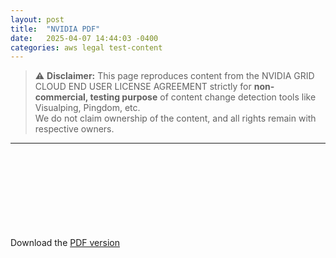 ```yaml
---
layout: post
title:  "NVIDIA PDF"
date:   2025-04-07 14:44:03 -0400
categories: aws legal test-content
---
```


> ⚠️ **Disclaimer:** This page reproduces content from the NVIDIA GRID CLOUD END USER LICENSE AGREEMENT strictly for **non-commercial, testing purpose** of content change detection tools like Visualping, Pingdom, etc.  
> We do not claim ownership of the content, and all rights remain with respective owners.

---

<br><br>
<br><br>
<br><br>
<br><br>
Download the [PDF version](/assets/EULA.pdf)